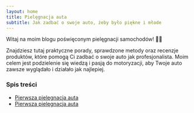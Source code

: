 ```yaml
---
layout: home
title: Pielęgnacja auta
subtitle: Jak zadbać o swoje auto, żeby było piękne i młode
---
```


Witaj na moim blogu poświęconym pielęgnacji samochodów! 🚗✨

Znajdziesz tutaj praktyczne porady, sprawdzone metody oraz recenzje produktów, które pomogą Ci zadbać o swoje auto jak profesjonalista. Moim celem jest podzielenie się wiedzą i pasją do motoryzacji, aby Twoje auto zawsze wyglądało i działało jak najlepiej.


### Spis treści

- [Pierwsza pielęgnacja auta](/2024-01-17-carwash-1)
- [Pierwsza pielęgnacja auta](/2024-01-17-carwash-1/)